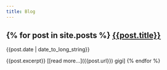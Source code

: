 ```yaml
---
title: Blog
---
```


<!-- {% for post in site.posts %} -->
<!-- 1. [{{post.title}}]({{post.url}}), {{post.date | date_to_long_string}} -->

<!-- {% endfor %} -->

{% for post in site.posts %}
[{{post.title}}]({{post.url}})
------------------------------
<p id="post-date">{{post.date | date_to_long_string}}</p>
{{post.excerpt}}
[[read more…]({{post.url}}) gigi]
{% endfor %}
